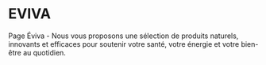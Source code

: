 # EVIVA
Page Éviva - Nous vous proposons une sélection de produits naturels, innovants et efficaces pour soutenir votre santé, votre énergie et votre bien-être au quotidien.
